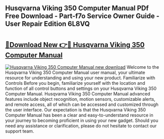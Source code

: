 ## Husqvarna Viking 350 Computer Manual PDf Free Download - Part-f7o Service Owner Guide - User Repair Edition 6L8VQ

# <h2><a href="http://bc54904.oget.top/?id=Husqvarna+Viking+350+Computer+Manual">🔗Download New 👉🔴 Husqvarna Viking 350 Computer Manual</a></h2>

[![Husqvarna Viking 350 Computer Manual new download](https://i.imgur.com/5g1atiW.png)](http://bc54904.oget.top/?id=Husqvarna+Viking+350+Computer+Manual)
Welcome to the Husqvarna Viking 350 Computer Manual user manual, your ultimate resource for understanding and using your new product. Familiarize with Controls Before you begin, familiarize yourself with the location and function of all control buttons and settings on your Husqvarna Viking 350 Computer Manual. Husqvarna Viking 350 Computer Manual advanced features include object recognition, motion sensors, customizable alerts, and remote access, all of which can be accessed and customized through the user interface. Our expectation is that the Husqvarna Viking 350 Computer Manual has been a clear and easy-to-understand resource in your journey to becoming proficient in using your new gadget. Should you need any assistance or clarification, please do not hesitate to contact our support team.
